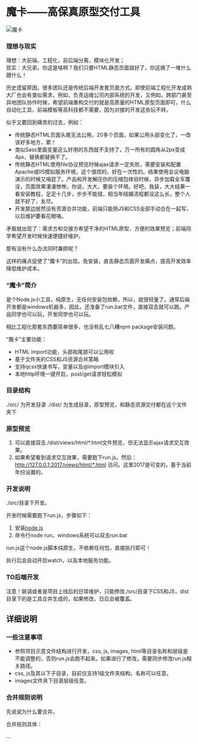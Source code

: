 # 魔卡——高保真原型交付工具

![魔卡](https://qidian.qpic.cn/qidian_common/349573/356d2993e7d6a0ea3eb56d2aaff6ceb4/0)

### 理想与现实

理想：大前端，工程化，前后端分离，模块化开发；<br>
现实：大兄弟，你这是啥啊？我们只要HTML静态页面就好了，你这搞了一堆什么跟什么！

历史遗留原因，很多团队还是传统后端开发套页面方式。即使前端工程化开发成熟大厂也会有类似需求，例如，负责运维公司内部系统的开发，又例如，跨部门甚至异地团队协作时候，希望前端重构交付的就是高质量的HTML原型页面即可，什么自动化工具，前端模板等高科技都不需要，因为对接的开发这些玩不转。

似乎又要回到痛苦的过去，例如：

* 传统静态HTML页面头尾无法公用，20多个页面，如果公用头部变化了，一改该好多地方，累！
* 类似Sass里面变量这么好用的东西就不支持了，万一所有的圆角从2px变成4px，替换都替换不了。
* 传统静态HTML使用file协议预览时候ajax请求一定失败，需要安装和配置Apache或IIS模拟服务环境，这个很烦的，好在一次性的。结果使用会议电脑演示的时候又嗝屁了。产品和开发解压你的压缩包体验时候，异步加载全军覆没，页面效果凄凄惨惨。你说，大大，要装个环境。好吧，我装，大大结果一看安装教程，足足十几步，步步不能错，相当年结婚流程都没这么长，整个人就不好了，友尽。
* 开发那边居然没有资源合并功能，前端只能把JS和CSS全部手动合在一起写，以后维护要看花眼咯。

矛盾就出现了：需求方和交接方希望干净的HTML原型，方便的效果预览；前端同学希望开发时候快速便捷好维护。

那有没有什么办法同时兼顾呢？

这样的痛点促使了“魔卡”的出现。免安装，直击静态页面开发痛点，提高开发效率降低维护成本。

### “魔卡”简介

是个Node.js小工具，纯原生，无任何安装包依赖，所以，就很轻量了。通常后端开发都是windows机器多，因此，还准备了run.bat文件，直接双击就可以跑。产品同学也可以玩，开发同学也可以玩。

相比工程化那套东西要简单很多，也没有乱七八糟npm package安装问题。

“魔卡”主要功能：

* HTML import功能，头部和尾部可以公用啦
* 基于文件夹的CSS和JS资源合并策略
* 支持qcss快速书写，变量以及@import模块引入
* 本地http环境一键开启，post/get请求轻松模拟

### 目录结构
./src/  为开发目录
./dist/ 为生成目录，原型预览，和静态资源交付都在这个文件夹下

### 原型预览
1. 可以直接双击./dist/views/html/*.html文件预览，但无法显示ajax请求交互效果。
2. 如果希望看到请求交互效果，需要跑下run.js，然后：http://127.0.0.1:2017/views/html/*.html 访问。这里2017是可变的，基于当前年份设置的。

### 开发说明

./src/目录下开发。

开发时候需要跑下run.js，步骤如下：

1. 安装[node.js](https://nodejs.org/zh-cn/)
2. 命令行node run。windows系统可以双击run.bat

run.js这个node.js脚本纯原生，不依赖任何包，直接执行即可！

执行后会自动开启watch，以及本地服务功能。

### TO后端开发
注意！联调或者是项目上线后的日常维护，只能修改./src/目录下CSS和JS，dist目录下的是工具合并生成的，如果修改，日后会被覆盖。

## 详细说明

### 一些注意事项

* 参照项目示意文件结构进行开发，css, js, images, html等目录名称和层级是不能调整的，否则run.js会跑不起来。如果进行了修改，需要同步修改run.js相关路径。
* css, js及其以下子目录，目前仅支持1级文件夹结构，名称可以任意。
* images文件夹下目录层级任意。

### 合并规则说明

先说说为什么要合并。

合并规则具体：

...

